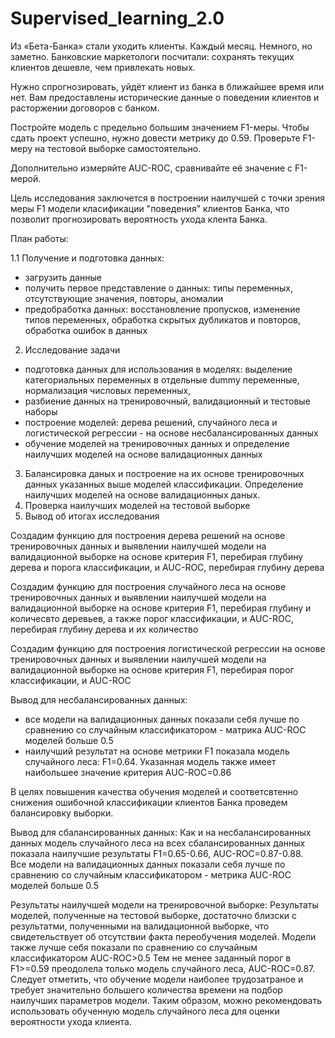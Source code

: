 # Supervised_learning_2.0
Из «Бета-Банка» стали уходить клиенты. Каждый месяц. Немного, но заметно. Банковские маркетологи посчитали: сохранять текущих клиентов дешевле, чем привлекать новых.

Нужно спрогнозировать, уйдёт клиент из банка в ближайшее время или нет. Вам предоставлены исторические данные о поведении клиентов и расторжении договоров с банком.

Постройте модель с предельно большим значением F1-меры. Чтобы сдать проект успешно, нужно довести метрику до 0.59. Проверьте F1-меру на тестовой выборке самостоятельно.

Дополнительно измеряйте AUC-ROC, сравнивайте её значение с F1-мерой.


Цель исследования заключется в построении наилучшей с точки зрения меры F1 модели класификации "поведения" клиентов Банка, что позволит прогнозировать вероятность ухода клента Банка.
    
План работы:

1.1 Получение и подготовка данных:
- загрузить данные
- получить первое представление о данных: типы переменных, отсутствующие значения, повторы, аномалии
- предобработка данных: восстановление пропусков, изменение типов переменных, обработка скрытых дубликатов и повторов, обработка ошибок в данных
2. Исследование задачи
- подготовка данных для использования в моделях: выделение категориальных переменных в отдельные dummy переменные, нормализация числовых переменных,
- разбиение данных на тренировочный, валидационный и тестовые наборы
- построение моделей: дерева решений, случайного леса и логистической регрессии - на основе несбалансированных данных
- обучение моделей на тренировочных данных и определение наилучших моделей на основе валидационных данных
3. Балансировка даных и построение на их основе тренировочных данных указанных выше моделей классификации. Определение наилучших моделей на основе валидационных даных. 
4. Проверка наилучших моделей на тестовой выборке
5. Вывод об итогах исследования

Создадим функцию для построения дерева решений на основе тренировочных данных и выявлении наилучшей модели на валидационной выборке на основе критерия F1, перебирая глубину дерева и порога классификации, и AUC-ROC, перебирая глубину дерева

Создадим функцию для построения случайного леса на основе тренировочных данных и выявлении наилучшей модели на валидационной выборке на основе критерия F1, перебирая глубину и количесвто деревьев, а также порог классификации, и AUC-ROC, перебирая глубину дерева и их количество

Создадим функцию для построения логистической регрессии на основе тренировочных данных и выявлении наилучшей модели на валидационной выборке на основе критерия F1, перебирая порог классификации, и AUC-ROC

Вывод для несбалансированных данных:
- все модели на валидационных данных показали себя лучше по сравнению со случайным классификатором - матрика AUC-ROC моделей больше 0.5 
- наилучший результат на основе метрики F1 показала модель случайного леса: F1=0.64. Указанная модель также имеет наибольшее значение критерия AUC-ROC=0.86

В целях повышения качества обучения моделей и соответсвтенно снижения ошибочной классификации клиентов Банка проведем балансировку выборки.

Вывод для сбалансированных данных:
Как и на несбалансированных данных модель случайного леса на всех сбалансированных данных показала наилучшие результаты F1=0.65-0.66, AUC-ROC=0.87-0.88.   
Все модели на валидационных данных показали себя лучше по сравнению со случайным классификатором - метрика AUC-ROC моделей больше 0.5 

Результаты наилучшей модели на тренировочной выборке:
Результаты моделей, полученные на тестовой выборке, достаточно близски с результатми, полученными на валидационной выборке, что свидетельствует об отсутствии факта переобучения моделей. Модели также лучше себя показали по сравнению со случайным классификатором AUC-ROC>0.5
Тем не менее заданный порог в F1>=0.59 преодолела только модель случайного леса, AUC-ROC=0.87.
Следует отметить, что обучение модели наиболее трудозатраное и требует значительно большего количества времени на подбор наилучших параметров модели.
Таким образом, можно рекомендовать использовать обученную модель случайного леса для оценки вероятности ухода клиента.
